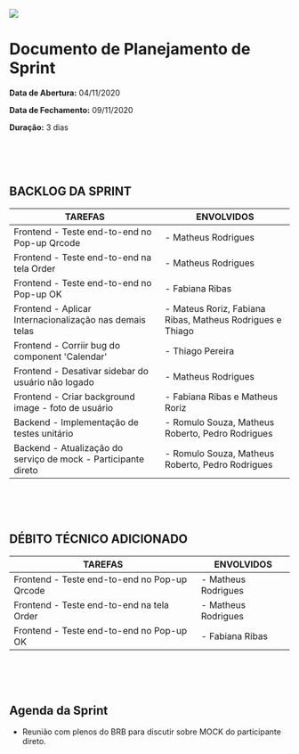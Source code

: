 [![](https://github.com/Vamos-Parcelar-Lift-Learning/Documentos/blob/main/Imagens/cabecalho_relatorios.png)](https://github.com/Vamos-Parcelar-Lift-Learning/Documentos/blob/main/Imagens/cabecalho_relatorios.png)

# Documento de Planejamento de Sprint

**Data de Abertura:** 04/11/2020

**Data de Fechamento:** 09/11/2020

**Duração:** 3 dias

<br/>
<br/>
<br/>

## BACKLOG DA SPRINT

| TAREFAS                                 | ENVOLVIDOS                     |
| --------------------------------------- | ------------------------------ |
| Frontend - Teste end-to-end no Pop-up Qrcode      | - Matheus Rodrigues |
| Frontend - Teste end-to-end na tela Order      | - Matheus Rodrigues |
| Frontend - Teste end-to-end no Pop-up OK      | - Fabiana Ribas |
| Frontend - Aplicar Internacionalização nas demais telas | - Mateus Roriz, Fabiana Ribas, Matheus Rodrigues e Thiago |
| Frontend - Corriir bug do component 'Calendar'| - Thiago Pereira |
| Frontend - Desativar sidebar do usuário não logado| - Matheus Rodrigues |
| Frontend - Criar background image - foto de usuário| - Fabiana Ribas e Matheus Roriz |
| Backend - Implementação de testes unitário| - Romulo Souza, Matheus Roberto, Pedro Rodrigues|
| Backend - Atualização do serviço de mock - Participante direto| - Romulo Souza, Matheus Roberto, Pedro Rodrigues|

<br/>
<br/>
<br/>

## DÉBITO TÉCNICO ADICIONADO

| TAREFAS              | ENVOLVIDOS |
| -------------------- | ---------- |
| Frontend - Teste end-to-end no Pop-up Qrcode      | - Matheus Rodrigues |
| Frontend - Teste end-to-end na tela Order      | - Matheus Rodrigues |
| Frontend - Teste end-to-end no Pop-up OK      | - Fabiana Ribas |

<br/>
<br/>
<br/>

## Agenda da Sprint

- Reunião com plenos do BRB para discutir sobre MOCK do participante direto.
